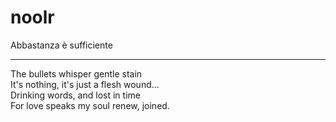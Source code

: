 # noolr

Abbastanza è sufficiente

----------

The bullets whisper gentle stain  
It's nothing, it's just a flesh wound...  
Drinking words, and lost in time  
For love speaks my soul renew, joined.
